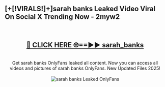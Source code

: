 <h2>[+[!VIRALS!]+]sarah banks Leaked Video Viral On Social X Trending Now - 2myw2</h2>
<br>
<div align="center">
<h2><a href="https://libra.edu.pl?sarah_banks" rel="nofollow">🔴 CLICK HERE 🌐==►► sarah_banks</a></h2>
<br>
Get sarah banks OnlyFans leaked all content. Now you can access all videos and pictures of sarah banks OnlyFans. New Updated Files 2025!
<br>
<br>
<a href="https://libra.edu.pl?sarah_banks" rel="nofollow" data-target="animated-image.originalLink"><img src="https://i.ibb.co.com/WyWwxjT/player-gif2.gif" alt="sarah banks Leaked OnlyFans" style="max-width: 100%; display: inline-block;" data-target="animated-image.originalImage"></a>
</div>
<br>
